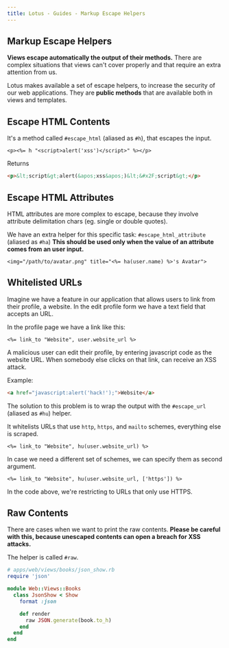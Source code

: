 ```yaml
---
title: Lotus - Guides - Markup Escape Helpers
---
```


## Markup Escape Helpers

**Views escape automatically the output of their methods.**
There are complex situations that views can't cover properly and that require an extra attention from us.

Lotus makes available a set of escape helpers, to increase the security of our web applications.
They are **public methods** that are available both in views and templates.

## Escape HTML Contents

It's a method called `#escape_html` (aliased as `#h`), that escapes the input.

```erb
<p><%= h "<script>alert('xss')</script>" %></p>
```

Returns

```html
<p>&lt;script&gt;alert(&apos;xss&apos;)&lt;&#x2F;script&gt;</p>
```

## Escape HTML Attributes

HTML attributes are more complex to escape, because they involve attribute delimitation chars (eg. single or double quotes).

We have an extra helper for this specific task: `#escape_html_attribute` (aliased as `#ha`)
**This should be used only when the value of an attribute comes from an user input.**

```erb
<img="/path/to/avatar.png" title="<%= ha(user.name) %>'s Avatar">
```

## Whitelisted URLs

Imagine we have a feature in our application that allows users to link from their profile, a website.
In the edit profile form we have a text field that accepts an URL.

In the profile page we have a link like this:

```erb
<%= link_to "Website", user.website_url %>
```

A malicious user can edit their profile, by entering javascript code as the website URL.
When somebody else clicks on that link, can receive an XSS attack.

Example:

```html
<a href="javascript:alert('hack!');">Website</a>
```

The solution to this problem is to wrap the output with the `#escape_url` (aliased as `#hu`) helper.

It whitelists URLs that use `http`, `https`, and `mailto` schemes, everything else is scraped.

```erb
<%= link_to "Website", hu(user.website_url) %>
```

In case we need a different set of schemes, we can specify them as second argument.

```erb
<%= link_to "Website", hu(user.website_url, ['https']) %>
```

In the code above, we're restricting to URLs that only use HTTPS.

## Raw Contents

There are cases when we want to print the raw contents.
**Please be careful with this, because unescaped contents can open a breach for XSS attacks.**

The helper is called `#raw`.

```ruby
# apps/web/views/books/json_show.rb
require 'json'

module Web::Views::Books
  class JsonShow < Show
    format :json

    def render
      raw JSON.generate(book.to_h)
    end
  end
end
```
